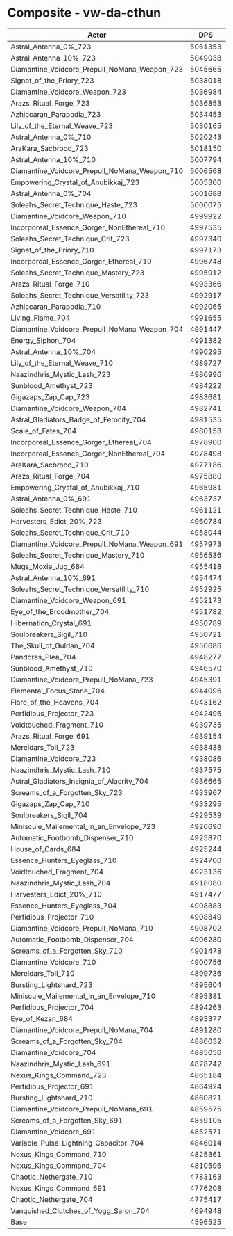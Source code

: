 # Composite - vw-da-cthun
| Actor | DPS | Increase |
|---|:---:|:---:|
|Astral_Antenna_0%_723|5061353|10.11%|
|Astral_Antenna_10%_723|5049038|9.84%|
|Diamantine_Voidcore_Prepull_NoMana_Weapon_723|5045665|9.77%|
|Signet_of_the_Priory_723|5038018|9.60%|
|Diamantine_Voidcore_Weapon_723|5036984|9.58%|
|Arazs_Ritual_Forge_723|5036853|9.58%|
|Azhiccaran_Parapodia_723|5034453|9.53%|
|Lily_of_the_Eternal_Weave_723|5030165|9.43%|
|Astral_Antenna_0%_710|5020243|9.22%|
|AraKara_Sacbrood_723|5018150|9.17%|
|Astral_Antenna_10%_710|5007794|8.95%|
|Diamantine_Voidcore_Prepull_NoMana_Weapon_710|5006568|8.92%|
|Empowering_Crystal_of_Anubikkaj_723|5005360|8.89%|
|Astral_Antenna_0%_704|5001688|8.81%|
|Soleahs_Secret_Technique_Haste_723|5000075|8.78%|
|Diamantine_Voidcore_Weapon_710|4999922|8.78%|
|Incorporeal_Essence_Gorger_NonEthereal_710|4997535|8.72%|
|Soleahs_Secret_Technique_Crit_723|4997340|8.72%|
|Signet_of_the_Priory_710|4997173|8.72%|
|Incorporeal_Essence_Gorger_Ethereal_710|4996748|8.71%|
|Soleahs_Secret_Technique_Mastery_723|4995912|8.69%|
|Arazs_Ritual_Forge_710|4993366|8.63%|
|Soleahs_Secret_Technique_Versatility_723|4992917|8.62%|
|Azhiccaran_Parapodia_710|4992065|8.61%|
|Living_Flame_704|4991655|8.60%|
|Diamantine_Voidcore_Prepull_NoMana_Weapon_704|4991447|8.59%|
|Energy_Siphon_704|4991382|8.59%|
|Astral_Antenna_10%_704|4990295|8.57%|
|Lily_of_the_Eternal_Weave_710|4989727|8.55%|
|Naazindhris_Mystic_Lash_723|4986996|8.49%|
|Sunblood_Amethyst_723|4984222|8.43%|
|Gigazaps_Zap_Cap_723|4983681|8.42%|
|Diamantine_Voidcore_Weapon_704|4982741|8.40%|
|Astral_Gladiators_Badge_of_Ferocity_704|4981535|8.38%|
|Scale_of_Fates_704|4980158|8.35%|
|Incorporeal_Essence_Gorger_Ethereal_704|4978900|8.32%|
|Incorporeal_Essence_Gorger_NonEthereal_704|4978498|8.31%|
|AraKara_Sacbrood_710|4977186|8.28%|
|Arazs_Ritual_Forge_704|4975880|8.25%|
|Empowering_Crystal_of_Anubikkaj_710|4965981|8.04%|
|Astral_Antenna_0%_691|4963737|7.99%|
|Soleahs_Secret_Technique_Haste_710|4961121|7.93%|
|Harvesters_Edict_20%_723|4960784|7.92%|
|Soleahs_Secret_Technique_Crit_710|4958044|7.87%|
|Diamantine_Voidcore_Prepull_NoMana_Weapon_691|4957973|7.86%|
|Soleahs_Secret_Technique_Mastery_710|4956536|7.83%|
|Mugs_Moxie_Jug_684|4955418|7.81%|
|Astral_Antenna_10%_691|4954474|7.79%|
|Soleahs_Secret_Technique_Versatility_710|4952925|7.75%|
|Diamantine_Voidcore_Weapon_691|4952173|7.74%|
|Eye_of_the_Broodmother_704|4951782|7.73%|
|Hibernation_Crystal_691|4950789|7.71%|
|Soulbreakers_Sigil_710|4950721|7.71%|
|The_Skull_of_Guldan_704|4950686|7.70%|
|Pandoras_Plea_704|4948277|7.65%|
|Sunblood_Amethyst_710|4946570|7.62%|
|Diamantine_Voidcore_Prepull_NoMana_723|4945391|7.59%|
|Elemental_Focus_Stone_704|4944096|7.56%|
|Flare_of_the_Heavens_704|4943162|7.54%|
|Perfidious_Projector_723|4942496|7.53%|
|Voidtouched_Fragment_710|4939735|7.47%|
|Arazs_Ritual_Forge_691|4939154|7.45%|
|Mereldars_Toll_723|4938438|7.44%|
|Diamantine_Voidcore_723|4938086|7.43%|
|Naazindhris_Mystic_Lash_710|4937575|7.42%|
|Astral_Gladiators_Insignia_of_Alacrity_704|4936665|7.40%|
|Screams_of_a_Forgotten_Sky_723|4933967|7.34%|
|Gigazaps_Zap_Cap_710|4933295|7.33%|
|Soulbreakers_Sigil_704|4929539|7.24%|
|Miniscule_Mailemental_in_an_Envelope_723|4926690|7.18%|
|Automatic_Footbomb_Dispenser_710|4925870|7.17%|
|House_of_Cards_684|4925244|7.15%|
|Essence_Hunters_Eyeglass_710|4924700|7.14%|
|Voidtouched_Fragment_704|4923136|7.11%|
|Naazindhris_Mystic_Lash_704|4918080|7.00%|
|Harvesters_Edict_20%_710|4917477|6.98%|
|Essence_Hunters_Eyeglass_704|4908883|6.80%|
|Perfidious_Projector_710|4908849|6.79%|
|Diamantine_Voidcore_Prepull_NoMana_710|4908702|6.79%|
|Automatic_Footbomb_Dispenser_704|4906280|6.74%|
|Screams_of_a_Forgotten_Sky_710|4901478|6.63%|
|Diamantine_Voidcore_710|4900756|6.62%|
|Mereldars_Toll_710|4899736|6.60%|
|Bursting_Lightshard_723|4895604|6.51%|
|Miniscule_Mailemental_in_an_Envelope_710|4895381|6.50%|
|Perfidious_Projector_704|4894263|6.48%|
|Eye_of_Kezan_684|4893377|6.46%|
|Diamantine_Voidcore_Prepull_NoMana_704|4891280|6.41%|
|Screams_of_a_Forgotten_Sky_704|4886032|6.30%|
|Diamantine_Voidcore_704|4885056|6.28%|
|Naazindhris_Mystic_Lash_691|4878742|6.14%|
|Nexus_Kings_Command_723|4865184|5.84%|
|Perfidious_Projector_691|4864924|5.84%|
|Bursting_Lightshard_710|4860821|5.75%|
|Diamantine_Voidcore_Prepull_NoMana_691|4859575|5.72%|
|Screams_of_a_Forgotten_Sky_691|4859105|5.71%|
|Diamantine_Voidcore_691|4852571|5.57%|
|Variable_Pulse_Lightning_Capacitor_704|4846014|5.43%|
|Nexus_Kings_Command_710|4825361|4.98%|
|Nexus_Kings_Command_704|4810596|4.66%|
|Chaotic_Nethergate_710|4783163|4.06%|
|Nexus_Kings_Command_691|4776208|3.91%|
|Chaotic_Nethergate_704|4775417|3.89%|
|Vanquished_Clutches_of_Yogg_Saron_704|4694948|2.14%|
|Base|4596525|0.00%|
